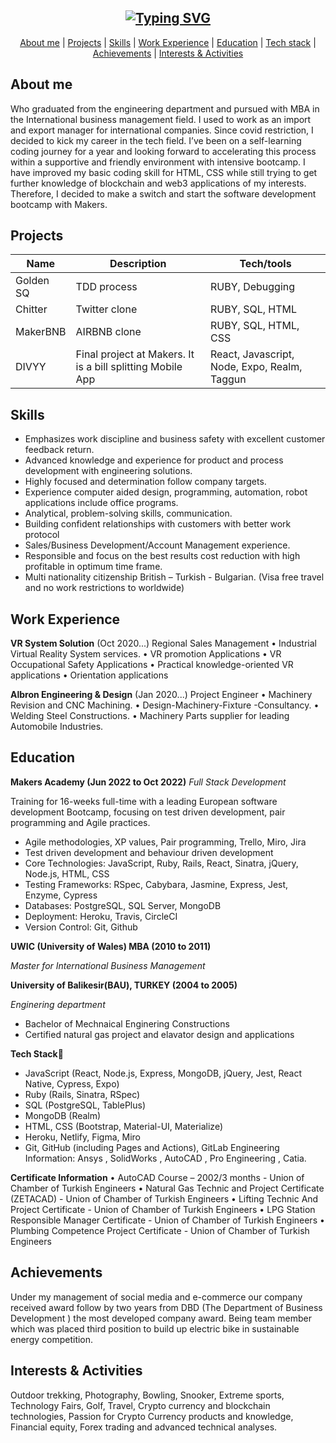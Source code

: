 <div align="center">

## [![Typing SVG](https://readme-typing-svg.demolab.com?font=Fira+Code&size=30&pause=1000&center=true&vCenter=true&width=435&lines=Nesho+RADEV)](https://git.io/typing-svg)

</div>

<div align="center">

[About me](#about-me) | [Projects](#projects) | [Skills](#skills) | [Work Experience](#work-experience) | [Education](#education) | [Tech stack](#tech-stack) | [Achievements](#achievements) | [Interests & Activities](#interests--activities)
</div>

## **About me**

Who graduated from the engineering department and pursued with MBA in the International business management field. I used to work as an import and export manager for international companies. Since covid restriction, I decided to kick my career in the tech field.
I’ve been on a self-learning coding journey for a year and looking forward to accelerating this process within a supportive and friendly environment with intensive bootcamp.
I have improved my basic coding skill for HTML, CSS while still trying to get further knowledge of blockchain and web3 applications of my interests. Therefore, I decided to make a switch and start the software development bootcamp with Makers.

## **Projects**
| Name                         | Description       | Tech/tools        |
| ---------------------------- | ----------------- | ----------------- |
| Golden SQ                    |  TDD process      | RUBY, Debugging   |
| Chitter                      |  Twitter clone    | RUBY, SQL, HTML   |
| MakerBNB                     |  AIRBNB clone     | RUBY, SQL, HTML, CSS   |
| DIVYY                        | Final project at Makers. It is a bill splitting Mobile App     | React, Javascript, Node, Expo, Realm, Taggun|

## **Skills**
-	Emphasizes work discipline and business safety with excellent customer feedback return.
-	Advanced knowledge and experience for product and process development with engineering solutions.
-	Highly focused and determination follow company targets.
-	Experience computer aided design, programming, automation, robot applications include office programs.
-	Analytical, problem-solving skills, communication.
-	Building confident relationships with customers with better work protocol
-	Sales/Business Development/Account Management experience.
-	Responsible and focus on the best results cost reduction with high profitable in optimum time frame.
-	Multi nationality citizenship British – Turkish - Bulgarian. (Visa free travel and no work restrictions to worldwide)

## **Work Experience**

**VR System Solution** (Oct 2020...)
Regional Sales Management
•	Industrial Virtual Reality System services.
•	VR promotion Applications
•	VR Occupational Safety Applications
•	Practical knowledge-oriented VR applications
•	Orientation applications

**Albron Engineering & Design** (Jan 2020...)
Project Engineer
• Machinery Revision and CNC Machining.
•	Design-Machinery-Fixture -Consultancy.
•	Welding Steel Constructions.
•	Machinery Parts supplier for leading Automobile Industries.

## **Education**
**Makers Academy (Jun 2022 to Oct 2022)**
*Full Stack Development*

Training for 16-weeks full-time with a leading European software development Bootcamp, focusing
on test driven development, pair programming and Agile practices.
- Agile methodologies, XP values, Pair programming, Trello, Miro, Jira
- Test driven development and behaviour driven development
- Core Technologies: JavaScript, Ruby, Rails, React, Sinatra, jQuery, Node.js, HTML, CSS
- Testing Frameworks: RSpec, Cabybara, Jasmine, Express, Jest, Enzyme, Cypress
- Databases: PostgreSQL, SQL Server, MongoDB
- Deployment: Heroku, Travis, CircleCI
- Version Control: Git, Github

**UWIC (University of Wales) MBA (2010 to 2011)**

*Master for International Business Management*

**University of Balikesir(BAU), TURKEY (2004 to 2005)**

*Enginering department*
- Bachelor of Mechnaical Enginering Constructions
- Certified natural gas project and elavator  design and applications

**Tech Stack🤖**
- JavaScript (React, Node.js, Express, MongoDB, jQuery, Jest, React Native, Cypress, Expo)
- Ruby (Rails, Sinatra, RSpec)
- SQL (PostgreSQL, TablePlus)
- MongoDB (Realm)
- HTML, CSS (Bootstrap, Material-UI, Materialize)
- Heroku, Netlify, Figma, Miro
- Git, GitHub (including Pages and Actions), GitLab
Engineering Information: Ansys , SolidWorks , AutoCAD , Pro Engineering , Catia.

**Certificate Information**
•	AutoCAD Course – 2002/3 months - Union of Chamber of Turkish Engineers
•	Natural Gas Technic and Project Certificate (ZETACAD) - Union of Chamber of Turkish Engineers
•	Lifting Technic And Project Certificate - Union of Chamber of Turkish Engineers
•	LPG Station Responsible Manager Certificate - Union of Chamber of Turkish Engineers
•	Plumbing Competence Project Certificate - Union of Chamber of Turkish Engineers

## **Achievements**
 Under my management of social media and e-commerce our company received award follow by two years from DBD (The Department of Business Development ) the most developed company award. Being team member which was  placed third position to build up electric bike in sustainable energy competition.

## **Interests & Activities**
 Outdoor trekking, Photography, Bowling, Snooker, Extreme sports, Technology Fairs, Golf, Travel, Crypto currency and blockchain technologies, Passion for Crypto Currency products and knowledge, Financial equity, Forex trading and advanced technical analyses.
